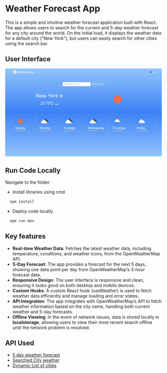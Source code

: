 
# Weather Forecast App

This is a simple and intuitive weather forecast application built with React. The app allows users to search for the current and 5-day weather forecast for any city around the world. On the initial load, it displays the weather data for a default city ("New York"), but users can easily search for other cities using the search bar.
## User Interface

![UI Screenshot](./src/assets/sccreenshot.jpg)
## Run Code Locally

Navigate to the folder
- Install libraries using cmd

```bash
  npm install
```
- Deploy code locally
```bash
  npm run dev
```

## Key features


- **Real-time Weather Data**: Fetches the latest weather data, including temperature, conditions, and weather icons, from the OpenWeatherMap API. 
- **5-Day Forecast**: The app provides a forecast for the next 5 days, showing one data point per day from OpenWeatherMap’s 3-hour forecast data.
- **Responsive Design**: The user interface is responsive and clean, ensuring it looks good on both desktop and mobile devices.
- **Custom Hooks**: A custom React hook (useWeather) is used to fetch weather data efficiently and manage loading and error states.
- **API Integration**: The app integrates with OpenWeatherMap’s API to fetch weather information based on the city name, handling both current weather and 5-day forecasts.
- **Offline Viewing**: In the event of network issues, data is stored locally in **localstorage**, allowing users to view their most recent search offline until the network problem is resolved.



## API Used

 - [5 day weather forecast](https://openweathermap.org/forecast5)
 - [Searched City weather](https://openweathermap.org/current)
 - [Dynamic List of cities](https://www.geonames.org/export/geonames-search.html)

